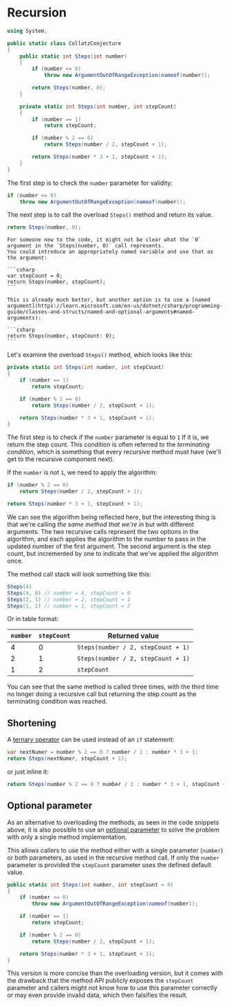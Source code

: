 # Recursion

```csharp
using System;

public static class CollatzConjecture
{
    public static int Steps(int number)
    {
        if (number <= 0)
            throw new ArgumentOutOfRangeException(nameof(number));

        return Steps(number, 0);
    }

    private static int Steps(int number, int stepCount)
    {
        if (number == 1)
            return stepCount;

        if (number % 2 == 0)
            return Steps(number / 2, stepCount + 1);

        return Steps(number * 3 + 1, stepCount + 1);
    }
}
```

The first step is to check the `number` parameter for validity:

```csharp
if (number <= 0)
    throw new ArgumentOutOfRangeException(nameof(number));
```

The next step is to call the overload `Steps()` method and return its value.

```csharp
return Steps(number, 0);
```

~~~~exercism/note
For someone new to the code, it might not be clear what the `0` argument in the `Steps(number, 0)` call represents.
You could introduce an appropriately named variable and use that as the argument:

```csharp
var stepCount = 0;
return Steps(number, stepCount);
```

This is already much better, but another option is to use a [named argument](https://learn.microsoft.com/en-us/dotnet/csharp/programming-guide/classes-and-structs/named-and-optional-arguments#named-arguments):

```csharp
return Steps(number, stepCount: 0);
```
~~~~

Let's examine the overload `Steps()` method, which looks like this:

```csharp
private static int Steps(int number, int stepCount)
{
    if (number == 1)
        return stepCount;

    if (number % 2 == 0)
        return Steps(number / 2, stepCount + 1);

    return Steps(number * 3 + 1, stepCount + 1);
}
```

The first step is to check if the `number` parameter is equal to `1`
If it is, we return the step count.
This condition is often referred to the _terminating condition_, which is something that every recursive method must have (we'll get to the recursive component next).

If the `number` is not `1`, we need to apply the algorithm:

```csharp
if (number % 2 == 0)
    return Steps(number / 2, stepCount + 1);

return Steps(number * 3 + 1, stepCount + 1);
```

We can see the algorithm being reflected here, but the interesting thing is that we're calling _the same method that we're in_ but with different arguments.
The two recursive calls represent the two options in the algorithm, and each applies the algorithm to the number to pass in the updated number of the first argument.
The second argument is the step count, but incremented by one to indicate that we've applied the algorithm once.

The method call stack will look something like this:

```csharp
Steps(4)
Steps(4, 0) // number = 4, stepCount = 0
Steps(2, 1) // number = 2, stepCount = 1
Steps(1, 2) // number = 1, stepCount = 2
```

Or in table format:

| `number` | `stepCount` | Returned value                     |
| -------- | ----------- | ---------------------------------- |
| 4        | 0           | `Steps(number / 2, stepCount + 1)` |
| 2        | 1           | `Steps(number / 2, stepCount + 1)` |
| 1        | 2           | `stepCount`                        |

You can see that the same method is called three times, with the third time no longer doing a recursive call but returning the step count as the terminating condition was reached.

## Shortening

A [ternary operator][ternary-operator] can be used instead of an `if` statement:

```csharp
var nextNumer = number % 2 == 0 ? number / 2 : number * 3 + 1;
return Steps(nextNumer, stepCount + 1);
```

or just inline it:

```csharp
return Steps(number % 2 == 0 ? number / 2 : number * 3 + 1, stepCount + 1);
```

[ternary-operator]: https://learn.microsoft.com/en-us/dotnet/csharp/language-reference/operators/conditional-operator

## Optional parameter

As an alternative to overloading the methods, as seen in the code snippets above, it is also possible to use an [optional parameter][optional-parameter] to solve the problem with only a single method implementation.

This allows callers to use the method either with a single parameter (`number`) or both parameters, as used in the recursive method call. If only the `number` parameter is provided the `stepCount` parameter uses the defined default value.

```csharp
public static int Steps(int number, int stepCount = 0)
{
    if (number <= 0)
        throw new ArgumentOutOfRangeException(nameof(number));

    if (number == 1)
        return stepCount;

    if (number % 2 == 0)
        return Steps(number / 2, stepCount + 1);

    return Steps(number * 3 + 1, stepCount + 1);
}
```

This version is more concise than the overloading version, but it comes with the drawback that the method API publicly exposes the `stepCount` parameter and callers might not know how to use this parameter correctly or may even provide invalid data, which then falsifies the result. 

[optional-parameter]: https://learn.microsoft.com/en-us/dotnet/csharp/programming-guide/classes-and-structs/named-and-optional-arguments#optional-arguments